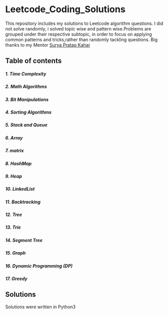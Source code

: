 # Leetcode_Coding_Solutions

This repository includes my solutions to Leetcode algorithm questions. I did not solve randomly,
i solved topic wise and pattern wise.Problems are grouped under their respective subtopic, in order to 
focus on applying common patterns and tricks,rather than randomly tackling questions.
Big thanks to my Mentor [Surya Pratap Kahar](https://www.linkedin.com/in/surya-pratap-kahar/) 



## Table of contents
##### 1. Time Complexity
##### 2. Math Algorithms
##### 3. Bit Manipulations
##### 4. Sorting Algorithms
##### 5. Stack and Queue
##### 6. Array
##### 7. matrix
##### 8. HashMap
##### 9. Heap
##### 10. LinkedList
##### 11. Backtracking
##### 12. Tree
##### 13. Trie
##### 14. Segment Tree
##### 15. Graph
##### 16. Dynamic Programming (DP)
##### 17. Greedy


## Solutions
Solutions were written in Python3
